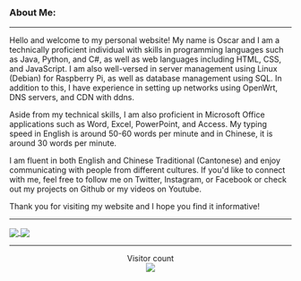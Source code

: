 ### About Me:

---

Hello and welcome to my personal website! My name is Oscar and I am a technically proficient individual with skills in programming languages such as Java, Python, and C#, as well as web languages including HTML, CSS, and JavaScript. I am also well-versed in server management using Linux (Debian) for Raspberry Pi, as well as database management using SQL. In addition to this, I have experience in setting up networks using OpenWrt, DNS servers, and CDN with ddns.

Aside from my technical skills, I am also proficient in Microsoft Office applications such as Word, Excel, PowerPoint, and Access. My typing speed in English is around 50-60 words per minute and in Chinese, it is around 30 words per minute.

I am fluent in both English and Chinese Traditional (Cantonese) and enjoy communicating with people from different cultures. If you'd like to connect with me, feel free to follow me on Twitter, Instagram, or Facebook or check out my projects on Github or my videos on Youtube.

Thank you for visiting my website and I hope you find it informative!

---

<a href="https://github.com/Flucus/">
  <img align="center" src="https://github-readme-stats.vercel.app/api?username=Flucus&rank_icon=github&show_icons=true&show=reviews&theme=github_dark" />
</a>

<a href="https://github.com/Flucus/">
  <img align="center" src="https://github-readme-stats.vercel.app/api/top-langs/?username=Flucus&layout=donut&theme=github_dark" />
</a>

---

<p align="center"> 
  Visitor count<br>
  <img src="https://profile-counter.glitch.me/sagar-viradiya/count.svg" />
</p>
